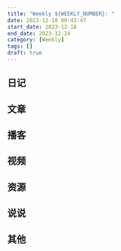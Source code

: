 ```yaml
---
title: "Weekly ${WEEKLY_NUMBER}: "
date: 2023-12-18 00:43:47
start_date: 2023-12-18
end_date: 2023-12-24
category: [Weekly]
tags: []
draft: true
---
```

## 日记
## 文章
## 播客
## 视频
## 资源
## 说说
## 其他
